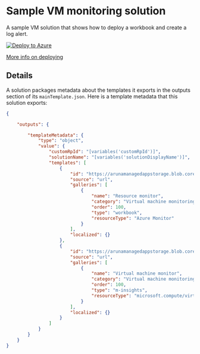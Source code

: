 # Sample VM monitoring solution

A sample VM solution that shows how to deploy a workbook and create a log alert.

[![Deploy to Azure](http://azuredeploy.net/deploybutton.png)](https://portal.azure.com/#create/Microsoft.Template/uri/https%3A%2F%2Fraw.githubusercontent.com%2Facearun%2Fmanagedsolutions%2Fmaster%2FSolutions%2FVmMonitoring-test%2Fazuredeploy.json)

[More info on deploying](../deploy.md)

## Details
A solution packages metadata about the templates it exports in the outputs section of its `mainTemplate.json`. Here is a template metadata that this solution exports:

```json
{

    "outputs": {

        "templateMetadata": {
            "type": "object",
            "value": {
                "customRpId": "[variables('customRpId')]",
                "solutionName": "[variables('solutionDisplayName')]",
                "templates": [
                    {
                        "id": "https://arunamanagedappstorage.blob.core.windows.net/managedsolutions/ResourceMonitor.workbook",
                        "source": "url",
                        "galleries": [
                            {
                                "name": "Resource monitor",
                                "category": "Virtual machine monitoring solution",
                                "order": 100,
                                "type": "workbook",
                                "resourceType": "Azure Monitor"
                            }
                        ],
                        "localized": {}
                    },
                    {
                        "id": "https://arunamanagedappstorage.blob.core.windows.net/managedsolutions/ResourceMonitor.workbook",
                        "source": "url",
                        "galleries": [
                            {
                                "name": "Virtual machine monitor",
                                "category": "Virtual machine monitoring solution",
                                "order": 100,
                                "type": "m-insights",
                                "resourceType": "microsoft.compute/virtualmachines"
                            }
                        ],
                        "localized": {}
                    }    
                ]
            }
        }
    }
}
```